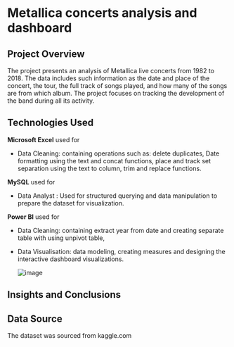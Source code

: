 #  Metallica concerts analysis and dashboard

 ## Project Overview
 
The project presents an analysis of Metallica live concerts from 1982 to 2018. The data includes such information as the date and place of the concert, the tour, the full track of songs played, and how many of the songs are from which album. The project focuses on tracking the development of the band during all its activity.

## Technologies Used

**Microsoft Excel** used for
- Data Cleaning: containing operations such as: delete duplicates, Date formatting using the text and concat functions, place and track set separation using the text to column, trim and replace functions.

**MySQL** used for
- Data Analyst : Used for structured querying and data manipulation to prepare the dataset for visualization.
  
**Power BI** used for
- Data Cleaning: containing extract year from date and creating separate table with using unpivot table,
- Data Visualisation: data modeling, creating measures and designing the interactive dashboard visualizations.
  
  ![image](https://github.com/user-attachments/assets/39ca4999-b903-4cf6-9e79-42090bbfae01)

## Insights and Conclusions


## Data Source
    
The dataset was sourced from kaggle.com

